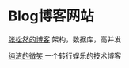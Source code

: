 # Blog博客网站

[张松然的博客](http://www.linkedkeeper.com/home/index.action) 架构，数据库，高并发

[纯洁的微笑](http://www.ityouknow.com/) 一个转行娱乐的技术博客

